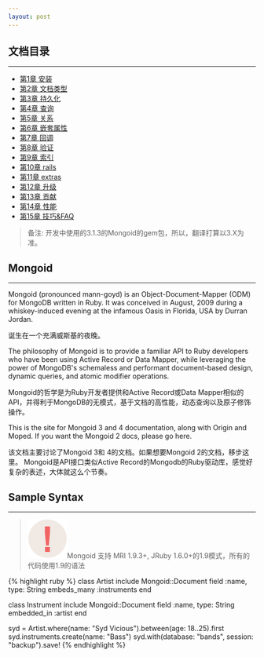 ```yaml
---
layout: post
---
```


## 文档目录
----

- [第1章 安装 ](/mongoid-zh/zh/00-install.html)
- [第2章 文档类型](/mongoid-zh/zh/01-documents.html)
- [第3章 持久化](/mongoid-zh/zh/02-persistence.html)
- [第4章 查询](/mongoid-zh/zh/03-querying.html)
- [第5章 关系](/mongoid-zh/zh/04-relations.html)
- [第6章 嵌套属性](/mongoid-zh/zh/05-nested_attributes.html)
- [第7章 回调](/mongoid-zh/zh/06-callbacks.html)
- [第8章 验证](/mongoid-zh/zh/07-validation.html)
- [第9章 索引](/mongoid-zh/zh/08-indexing.html)
- [第10章 rails](/mongoid-zh/zh/09-rails.html)
- [第11章 extras](/mongoid-zh/zh/10-extras.html)
- [第12章 升级](/mongoid-zh/zh/11-upgrading.html)
- [第13章 贡献](/mongoid-zh/zh/12-contributing.html)
- [第14章 性能](/mongoid-zh/zh/13-performance.html)
- [第15章 技巧&FAQ](/mongoid-zh/zh/14-tips.html)

> 备注: 开发中使用的3.1.3的Mongoid的gem包，所以，翻译打算以3.X为准。

## Mongoid
----

Mongoid (pronounced mann-goyd) is an Object-Document-Mapper (ODM) for MongoDB written in Ruby. It was conceived in August, 2009 during a whiskey-induced evening at the infamous Oasis in Florida, USA by Durran Jordan.

诞生在一个充满威斯基的夜晚。

The philosophy of Mongoid is to provide a familiar API to Ruby developers who have been using Active Record or Data Mapper, while leveraging the power of MongoDB's schemaless and performant document-based design, dynamic queries, and atomic modifier operations.

Mongoid的哲学是为Ruby开发者提供和Active Record或Data Mapper相似的API，并得利于MongoDB的无模式，基于文档的高性能，动态查询以及原子修饰操作。


This is the site for Mongoid 3 and 4 documentation, along with Origin and Moped. If you want the Mongoid 2 docs, please go here.

该文档主要讨论了Mongoid 3和 4的文档。如果想要Mongoid 2的文档，移步这里。
Mongoid是API接口类似Active Record的Mongodb的Ruby驱动库，感觉好复杂的表述，大体就这么个节奏。

## Sample Syntax
----

> ![](/images/achtung.png)Mongoid 支持 MRI 1.9.3+, JRuby 1.6.0+的1.9模式，所有的代码使用1.9的语法

{% highlight ruby %}
class Artist
  include Mongoid::Document
  field :name, type: String
  embeds_many :instruments
end

class Instrument
  include Mongoid::Document
  field :name, type: String
  embedded_in :artist
end

syd = Artist.where(name: "Syd Vicious").between(age: 18..25).first
syd.instruments.create(name: "Bass")
syd.with(database: "bands", session: "backup").save!
{% endhighlight %}

